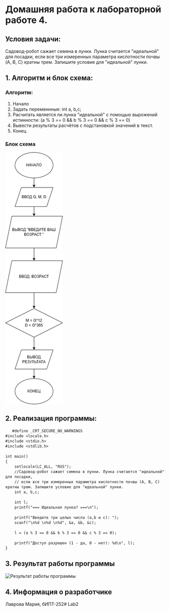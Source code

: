 # Домашняя работа к лабораторной работе 4.
## Условия задачи:
Садовод-робот сажает семена в лунки. Лунка считается "идеальной" для посадки, 
если все три измеренных параметра кислотности почвы (A, B, C) кратны трем. Запишите условие для "идеальной" лунки.
## 1. Алгоритм и блок схема:
### Алгоритм:
1. Начало
2. Задать переменнные:
    int a, b,c;
4. Расчитать является ли лунка "идеальной" с помощью вырожений истинности:
   (a % 3 == 0 && b % 3 == 0 && c % 3 == 0)
6. Вывести результаты расчётов с подстановкой значений в текст.
7. Конец

### Блок схема
![Блок схема алгоритма](4.drawio.png)
## 2. Реализация программы:
	   #define _CRT_SECURE_NO_WARNINGS
	#include <locale.h>
	#include <stdio.h>
	#include <stdlib.h>
	
	int main()
	{
		setlocale(LC_ALL, "RUS");
		//Садовод-робот сажает семена в лунки. Лунка считается "идеальной" для посадки,
		// если все три измеренных параметра кислотности почвы (A, B, C) кратны трем. Запишите условие для "идеальной" лунки.
	    int a, b,c;
	
	    int l;
	    printf("=== Идеальная лунка? ===\n");
	
	    printf("Введите три целых числа (a,b и c): ");
	    scanf("\n%d \n%d \n%d", &a, &b, &c);
	
	    l = (a % 3 == 0 && b % 3 == 0 && c % 3 == 0);
	
	    printf("Доступ разрешен (1 - да, 0 - нет): %d\n", l);
	}
## 3. Результат работы программы
![Результат работы программы](4_Lab.png)
## 4. Информация о разработчике
Лаврова Мария, бИПТ-252# Lab2

